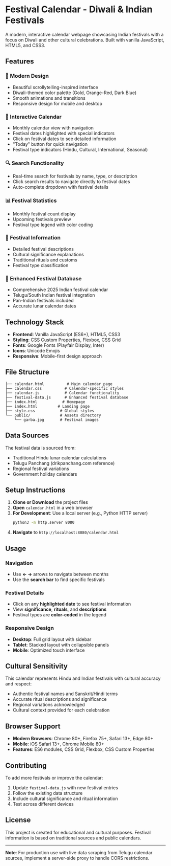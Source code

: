 # Festival Calendar - Diwali & Indian Festivals

A modern, interactive calendar webpage showcasing Indian festivals with a focus on Diwali and other cultural celebrations. Built with vanilla JavaScript, HTML5, and CSS3.

## Features

### 🎨 Modern Design
- Beautiful scrollytelling-inspired interface
- Diwali-themed color palette (Gold, Orange-Red, Dark Blue)
- Smooth animations and transitions
- Responsive design for mobile and desktop

### 📅 Interactive Calendar
- Monthly calendar view with navigation
- Festival dates highlighted with special indicators
- Click on festival dates to see detailed information
- "Today" button for quick navigation
- Festival type indicators (Hindu, Cultural, International, Seasonal)

### 🔍 Search Functionality
- Real-time search for festivals by name, type, or description
- Click search results to navigate directly to festival dates
- Auto-complete dropdown with festival details

### 📊 Festival Statistics
- Monthly festival count display
- Upcoming festivals preview
- Festival type legend with color coding

### 🎊 Festival Information
- Detailed festival descriptions
- Cultural significance explanations
- Traditional rituals and customs
- Festival type classification

### 🌟 Enhanced Festival Database
- Comprehensive 2025 Indian festival calendar
- Telugu/South Indian festival integration
- Pan-Indian festivals included
- Accurate lunar calendar dates

## Technology Stack

- **Frontend**: Vanilla JavaScript (ES6+), HTML5, CSS3
- **Styling**: CSS Custom Properties, Flexbox, CSS Grid
- **Fonts**: Google Fonts (Playfair Display, Inter)
- **Icons**: Unicode Emojis
- **Responsive**: Mobile-first design approach

## File Structure

```
├── calendar.html          # Main calendar page
├── calendar.css          # Calendar-specific styles
├── calendar.js           # Calendar functionality
├── festival-data.js      # Enhanced festival database
├── index.html           # Homepage
├── index.html         # Landing page
├── style.css           # Global styles
└── public/             # Assets directory
    └── garba.jpg       # Festival images
```

## Data Sources

The festival data is sourced from:
- Traditional Hindu lunar calendar calculations
- Telugu Panchang (drikpanchang.com reference)
- Regional festival variations
- Government holiday calendars

## Setup Instructions

1. **Clone or Download** the project files
2. **Open** `calendar.html` in a web browser
3. **For Development**: Use a local server (e.g., Python HTTP server)
   ```bash
   python3 -m http.server 8080
   ```
4. **Navigate** to `http://localhost:8080/calendar.html`

## Usage

### Navigation
- Use **← →** arrows to navigate between months
- Use the **search bar** to find specific festivals

### Festival Details
- Click on any **highlighted date** to see festival information
- View **significance**, **rituals**, and **descriptions**
- Festival types are **color-coded** in the legend

### Responsive Design
- **Desktop**: Full grid layout with sidebar
- **Tablet**: Stacked layout with collapsible panels
- **Mobile**: Optimized touch interface

## Cultural Sensitivity

This calendar represents Hindu and Indian festivals with cultural accuracy and respect:
- Authentic festival names and Sanskrit/Hindi terms
- Accurate ritual descriptions and significance
- Regional variations acknowledged
- Cultural context provided for each celebration

## Browser Support

- **Modern Browsers**: Chrome 80+, Firefox 75+, Safari 13+, Edge 80+
- **Mobile**: iOS Safari 13+, Chrome Mobile 80+
- **Features**: ES6 modules, CSS Grid, Flexbox, CSS Custom Properties

## Contributing

To add more festivals or improve the calendar:
1. Update `festival-data.js` with new festival entries
2. Follow the existing data structure
3. Include cultural significance and ritual information
4. Test across different devices

## License

This project is created for educational and cultural purposes. Festival information is based on traditional sources and public calendars.

---

**Note**: For production use with live data scraping from Telugu calendar sources, implement a server-side proxy to handle CORS restrictions.
